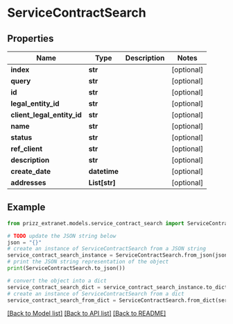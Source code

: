 # ServiceContractSearch


## Properties

Name | Type | Description | Notes
------------ | ------------- | ------------- | -------------
**index** | **str** |  | [optional] 
**query** | **str** |  | [optional] 
**id** | **str** |  | [optional] 
**legal_entity_id** | **str** |  | [optional] 
**client_legal_entity_id** | **str** |  | [optional] 
**name** | **str** |  | [optional] 
**status** | **str** |  | [optional] 
**ref_client** | **str** |  | [optional] 
**description** | **str** |  | [optional] 
**create_date** | **datetime** |  | [optional] 
**addresses** | **List[str]** |  | [optional] 

## Example

```python
from prizz_extranet.models.service_contract_search import ServiceContractSearch

# TODO update the JSON string below
json = "{}"
# create an instance of ServiceContractSearch from a JSON string
service_contract_search_instance = ServiceContractSearch.from_json(json)
# print the JSON string representation of the object
print(ServiceContractSearch.to_json())

# convert the object into a dict
service_contract_search_dict = service_contract_search_instance.to_dict()
# create an instance of ServiceContractSearch from a dict
service_contract_search_from_dict = ServiceContractSearch.from_dict(service_contract_search_dict)
```
[[Back to Model list]](../README.md#documentation-for-models) [[Back to API list]](../README.md#documentation-for-api-endpoints) [[Back to README]](../README.md)


